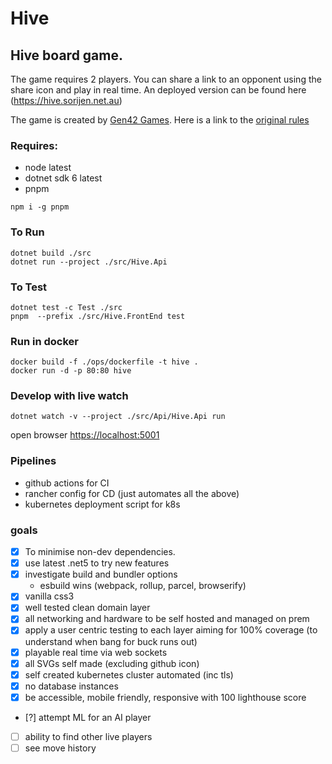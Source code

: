 # Hive

## Hive board game.
The game requires 2 players. You can share a link to an opponent using the share icon and play in real time. An deployed version can be found here (https://hive.sorijen.net.au)

The game is created by [Gen42 Games](http://gen42.com/). Here is a link to the [original rules](https://www.gen42.com/download/rules/hive/Hive_English_Rules.pdf)

### Requires:
- node latest
- dotnet sdk 6 latest
- pnpm 

```
npm i -g pnpm  
```

### To Run
```
dotnet build ./src
dotnet run --project ./src/Hive.Api
```

### To Test
```
dotnet test -c Test ./src
pnpm  --prefix ./src/Hive.FrontEnd test
```

### Run in docker
```
docker build -f ./ops/dockerfile -t hive .
docker run -d -p 80:80 hive
```

### Develop with live watch
```
dotnet watch -v --project ./src/Api/Hive.Api run
```

open browser [https://localhost:5001](https://localhost:5001)


### Pipelines
* github actions for CI
* rancher config for CD (just automates all the above)
* kubernetes deployment script for k8s

### goals
- [x] To minimise non-dev dependencies.
- [x] use latest .net5 to try new features
- [x] investigate build and bundler options
    - esbuild wins (webpack, rollup, parcel, browserify)
- [x] vanilla css3
- [x] well tested clean domain layer
- [x] all networking and hardware to be self hosted and managed on prem
- [x] apply a user centric testing to each layer aiming for 100% coverage (to understand when bang for buck runs out)
- [x] playable real time via web sockets
- [x] all SVGs self made (excluding github icon)
- [x] self created kubernetes cluster automated (inc tls)
- [x] no database instances
- [x] be accessible, mobile friendly, responsive with 100 lighthouse score
- [?] attempt ML for an AI player
- [ ] ability to find other live players
- [ ] see move history
